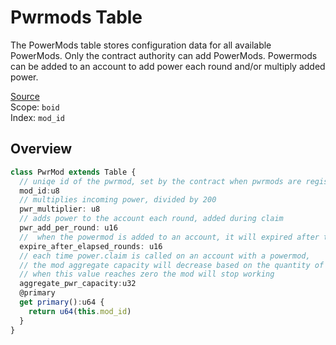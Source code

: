 # Pwrmods Table
The PowerMods table stores configuration data for all available PowerMods. Only the contract authority can add PowerMods. Powermods can be added to an account to add power each round and/or multiply added power.

[Source](https://github.com/animuslabs/boid-system-ts/blob/master/assembly/tables/pwrmods.ts)
\
Scope: `boid`
\
Index: `mod_id`

## Overview
```ts
class PwrMod extends Table {
  // uniqe id of the pwrmod, set by the contract when pwrmods are registered
  mod_id:u8
  // multiplies incoming power, divided by 200
  pwr_multiplier: u8
  // adds power to the account each round, added during claim
  pwr_add_per_round: u16
  //  when the powermod is added to an account, it will expired after this many rounds
  expire_after_elapsed_rounds: u16
  // each time power.claim is called on an account with a powermod,
  // the mod aggregate capacity will decrease based on the quantity of power being decayed during that claim.
  // when this value reaches zero the mod will stop working
  aggregate_pwr_capacity:u32
  @primary
  get primary():u64 {
    return u64(this.mod_id)
  }
}
```


